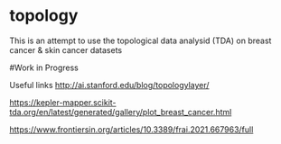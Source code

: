 # topology

This is an attempt to use the topological data analysid (TDA) on breast cancer & skin cancer datasets


#Work in Progress

Useful links
http://ai.stanford.edu/blog/topologylayer/

https://kepler-mapper.scikit-tda.org/en/latest/generated/gallery/plot_breast_cancer.html

https://www.frontiersin.org/articles/10.3389/frai.2021.667963/full


